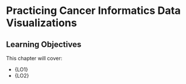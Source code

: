 # Practicing Cancer Informatics Data Visualizations



## Learning Objectives

This chapter will cover:

- {LO1}
- {LO2}
